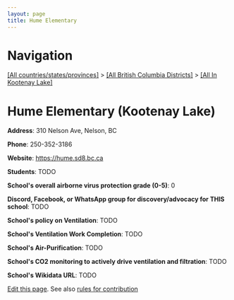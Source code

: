 ```yaml
---
layout: page
title: Hume Elementary
---
```

# Navigation

[[All countries/states/provinces]](../../..) > [[All British Columbia Districts]](../..) > [[All In Kootenay Lake]](..)

# Hume Elementary (Kootenay Lake)

**Address**: 310 Nelson Ave, Nelson, BC

**Phone**: 250-352-3186

**Website**: <https://hume.sd8.bc.ca>

**Students**: TODO

**School's overall airborne virus protection grade (0-5)**: 0

**Discord, Facebook, or WhatsApp group for discovery/advocacy for THIS school**: TODO

**School's policy on Ventilation**: TODO

**School's Ventilation Work Completion**: TODO

**School's Air-Purification**: TODO

**School's CO2 monitoring to actively drive ventilation and filtration**: TODO

**School's Wikidata URL**: TODO


[Edit this page](https://github.com/ventilate-schools/BC/edit/main/./Kootenay_Lake/Hume_Elementary.md). See also [rules for contribution](../../../contribution-rules/)